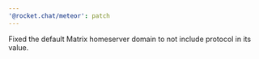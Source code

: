 ```yaml
---
'@rocket.chat/meteor': patch
---
```


Fixed the default Matrix homeserver domain to not include protocol in its value.
